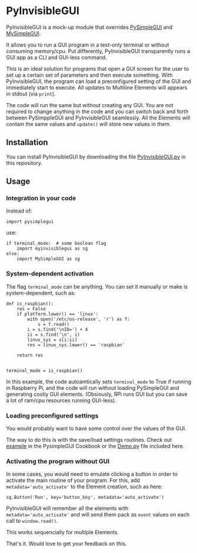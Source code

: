 # PyInvisibleGUI
PyInvisibleGUI is a mock-up module that overrides [PySimpleGUI](https://github.com/PySimpleGUI/PySimpleGUI) and [MySimpleGUI](https://github.com/salabim/MySimpleGUI).

It allows you to run a GUI program in a text-only terminal or without consuming memory/cpu. Put differently, PyInvisibleGUI transparently runs a GUI app as a CLI and GUI-less command.

This is an ideal solution for programs that open a GUI screen for the user to set up a certain set of parameters and then execute something. With PyInvisibleGUI, the program can load a preconfigured setting of the GUI and immediately start to execute. All updates to Multiline Elements will appears in stdout (via `print`).

The code will run the same but without creating any GUI. You are not required to change anything in the code and you can switch back and forth between PySimppleGUI and PyInvisibleGUI seamlessly. All the Elements will contain the same values and `update()` will store new values in them.

## Installation
You can install PyInvisibleGUI by downloading the file [PyInvisibleGUI.py](https://github.com/gilbh/PyInvisibleGUI/blob/main/PyInvisibleGUI.py) in this repository.

## Usage
### Integration in your code
Instead of:
```
import pysimplegui
```
use:
```
if terminal_mode:  # some boolean flag
    import myinvisiblegui as sg
else:
    import MySimpleGUI as sg
```

### System-dependent activation
The flag `terminal_mode` can be anything. You can set it manually or make is system-dependent, such as:

```
def is_raspbian():
    res = False
    if platform.lower() == 'linux':
        with open('/etc/os-release', 'r') as f:
            s = f.read()
        i = s.find('\nID=') + 4
        ii = s.find('\n', i)
        linux_sys = s[i:ii]
        res = linux_sys.lower() == 'raspbian'

    return res


terminal_mode = is_raspbian()
```

In this example, the code autoamtically sets `terminal_mode` to True if running in Raspberry Pi, and the code will run without loading PySimpleGUI and generating costly GUI elements. (Obsiously, RPi runs GUI but you can save a lot of ram/cpu resources running GUI-less).

### Loading preconfigured settings
You would probably want to have some control over the values of the GUI.

The way to do this is with the save/load settings routines. Check out [example](https://pysimplegui.readthedocs.io/en/latest/cookbook/#recipe-save-and-load-program-settings) in the PysimpleGUI Cookbook or the [Demo.py](https://github.com/gilbh/PyInvisibleGUI/blob/main/Demo.py) file included here.


### Activating the program without GUI
In some cases, you would need to emulate clicking a button in order to activate the main routine of your program. For this, add `metadata='auto_activate'` to the Element creation, such as here:
```
sg.Button('Run', key='button_key', metadata='auto_activate')
```

PyInvisibleGUI will remember all the elements with `metadata='auto_activate'` and will send them pack as `event` values on each call to `window.read()`.

This works sequencially for multiple Elements.

That's it. Would love to get your feedback on this.
